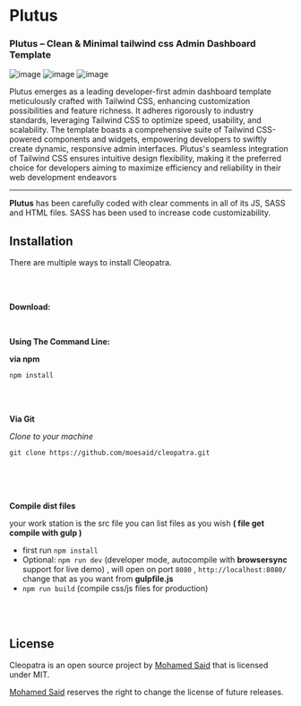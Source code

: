 # Plutus 
### Plutus – Clean & Minimal tailwind css Admin Dashboard Template

![image](https://github.com/Rezul04/Plutus/master/dist/img/Analytics-Dashboard1.png)
![image](https://github.com/moesaid/cleopatra/raw/master/dist/img/Analytics-Dashboard2)
![image](https://github.com/moesaid/cleopatra/raw/master/dist/img/E-Commerce-Dashboard)




Plutus emerges as a leading developer-first admin dashboard template meticulously crafted with Tailwind CSS, enhancing customization possibilities and feature richness. It adheres rigorously to industry standards, leveraging Tailwind CSS to optimize speed, usability, and scalability. The template boasts a comprehensive suite of Tailwind CSS-powered components and widgets, empowering developers to swiftly create dynamic, responsive admin interfaces. Plutus's seamless integration of Tailwind CSS ensures intuitive design flexibility, making it the preferred choice for developers aiming to maximize efficiency and reliability in their web development endeavors


---
**Plutus** has been carefully coded with clear comments in all of its JS, SASS and HTML files. SASS has been used to increase code customizability.



## Installation

There are multiple ways to install Cleopatra.

<br>
<br>

**Download:**



<br>

**Using The Command Line:**

**via npm**

`npm install `

<br>
<br>

**Via Git**

*Clone to your machine*

`git clone https://github.com/moesaid/cleopatra.git`

<br>
<br>
<br>

**Compile dist files**

your work station is the src file 
you can list files as you wish **( file get compile with gulp )**

- first run `npm install`
- Optional: `npm run dev` (developer mode, autocompile with **browsersync** support for live demo) , will open on port `8080` , `http://localhost:8080/` change that as you want from **gulpfile.js**
- `npm run build` (compile css/js files for production)


<br>
<br>


## License

Cleopatra is an open source project by 
[Mohamed Said](https://moesaid.com) that is licensed under MIT. 

[Mohamed Said](https://moesaid.com) reserves the right to change the license of future releases.

